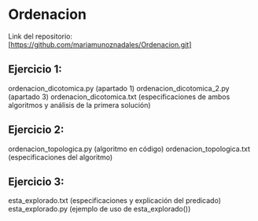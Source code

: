 # Ordenacion
Link del repositorio: [https://github.com/mariamunoznadales/Ordenacion.git]
## Ejercicio 1: 
ordenacion_dicotomica.py (apartado 1)
ordenacion_dicotomica_2.py (apartado 3)
ordenacion_dicotomica.txt (especificaciones de ambos algoritmos y análisis de la primera solución)

## Ejercicio 2: 
ordenacion_topologica.py (algoritmo en código)
ordenacion_topologica.txt (especificaciones del algoritmo)

## Ejercicio 3: 
esta_explorado.txt (especificaciones y explicación del predicado)
esta_explorado.py (ejemplo de uso de esta_explorado())
